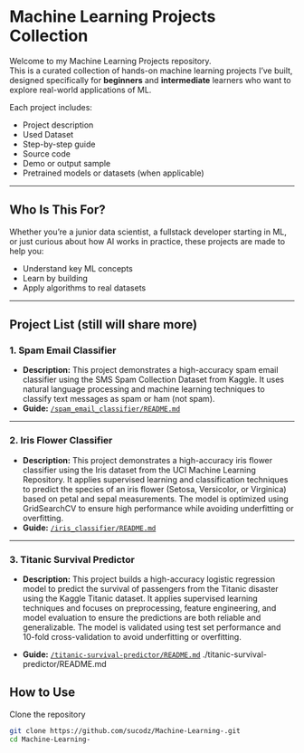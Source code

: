# Machine Learning Projects Collection

Welcome to my Machine Learning Projects repository.  
This is a curated collection of hands-on machine learning projects I’ve built, designed specifically for **beginners** and **intermediate** learners who want to explore real-world applications of ML.

Each project includes:
- Project description
- Used Dataset
- Step-by-step guide
- Source code
- Demo or output sample
- Pretrained models or datasets (when applicable)

---

## Who Is This For?

Whether you’re a junior data scientist, a fullstack developer starting in ML, or just curious about how AI works in practice, these projects are made to help you:
- Understand key ML concepts
- Learn by building
- Apply algorithms to real datasets

---

## Project List (still will share more)

### 1. Spam Email Classifier  
- **Description:** This project demonstrates a high-accuracy spam email classifier using the SMS Spam Collection Dataset from Kaggle. It uses natural language processing and machine learning techniques to classify text messages as spam or ham (not spam).
- **Guide:** [`/spam_email_classifier/README.md`](./spam_email_classifier/README.md)  

---
### 2. Iris Flower Classifier
- **Description:** This project demonstrates a high-accuracy iris flower classifier using the Iris dataset from the UCI Machine Learning Repository. It applies supervised learning and classification techniques to predict the species of an iris flower (Setosa, Versicolor, or Virginica) based on petal and sepal measurements. The model is optimized using GridSearchCV to ensure high performance while avoiding underfitting or overfitting.
- **Guide:** [`/iris_classifier/README.md`](./iris_classifier/README.md)  

---
### 3. Titanic Survival Predictor
- **Description:** This project builds a high-accuracy logistic regression model to predict the survival of passengers from the Titanic disaster using the Kaggle Titanic dataset. It applies supervised learning techniques and focuses on preprocessing, feature engineering, and model evaluation to ensure the predictions are both reliable and generalizable. The model is validated using test set performance and 10-fold cross-validation to avoid underfitting or overfitting.

- **Guide:** [`/titanic-survival-predictor/README.md`](./titanic-survival-predictor/README.md)   ./titanic-survival-predictor/README.md




## How to Use

Clone the repository  
   ```bash
   git clone https://github.com/sucodz/Machine-Learning-.git
   cd Machine-Learning-
